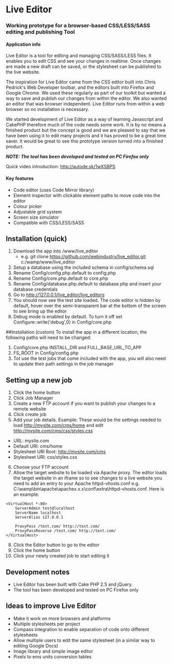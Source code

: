# Live Editor
### Working prototype for a browser-based CSS/LESS/SASS editing and publishing Tool

#### Application info
Live Editor is a tool for editing and managing CSS/SASS/LESS files. It enables you to edit CSS and see your changes in realtime. Once changes are made a new draft can be saved, or the stylesheet can be published to the live website.

The inspiration for Live Editor came from the CSS editor built into Chris Pedrick's Web Developer toolbar, and the editors built into Firefox and Google Chrome. We used these regularly as part of our toolkit but wanted a way to save and publish our changes from within the editor. We also wanted an editor that was browser independent. Live Editor runs from within a web browser so no installation is necessary.

We started development of Live Editor as a way of learning Javascript and CakePHP therefore much of the code needs some work. It is by no means a finished product but the concept is good and we are pleased to say that we have been using it to edit many projects and it has proved to be a great time saver. It would be great to see this prototype version turned into a finished product.

**_NOTE: The tool has been developed and tested on PC Firefox only_**

Quick video introduction: http://autode.sk/1wXSBPS


#### Key features
- Code editor (uses Code Mirror library)
- Element inspector with clickable element paths to move code into the editor
- Colour picker
- Adjustable grid system
- Screen size simulator
- Compatible with CSS/LESS/SASS

## Installation (quick)
1. Download the app into /www/live_editor
	- e.g. git clone https://github.com/webindustry/live_editor.git c:/wamp/www/live_editor
2. Setup a database using the included schema in config/schema.sql
3. Rename Config/config.php.default to config.php
4. Rename Config/core.php.default to core.php
5. Rename Config/database.php.default to database.php and insert your database credentials
6. Go to http://127.0.0.1/live_editor/live_editors
7. You should now see the test site loaded. The code editor is hidden by default, hover over the semi-transparent bar at the bottom of the screen to see bring up the editor
8. Debug mode is enabled by default. To turn it off set Configure::write('debug',0) in Config/core.php

##Installation (custom)
To install the app in a different location, the following paths will need to be changed:

1. Config/core.php INSTALL_DIR and FULL_BASE_URL_TO_APP
2. FS_ROOT in Config/config.php
3. Tot use the test jobs that come included with the app, you will also need to update their path settings in the job manager


## Setting up a new job
1. Click the home button
2. Click Job Manager
3. Create a new FTP account if you want to publish your changes to a remote website
4. Click create job
5. Add your job details. Example: These would be the settings needed to load http://mysite.com/cms/home and edit http://mysite.com/cms/css/styles.css
  - URL: mysite.com
  - Default URI: cms/home
  - Stylesheet URI Root: http://mysite.com/cms
  - Stylesheet URI:	css/styles.css
6. Choose your FTP account
7. Allow the target website to be loaded via Apache proxy. The editor loads the target website in an iframe so to see changes to a live website you need to add an entry to your Apache httpd-vhosts.conf e.g.
C:\wamp\bin\apache\apachex.x.x\conf\extra\httpd-vhosts.conf. Here is an example:

```
<VirtualHost *:80> 
    ServerAdmin test@localhost
    ServerName localhost
    ServerAlias 127.0.0.1
    
    ProxyPass /test.com/ http://test.com/
    ProxyPassReverse /test.com/ http://test.com/
</VirtualHost>
```
8. Click the Editor button to go to the editor
9. Click the home button
10. Click your newly created job to start editing it

## Development notes
- Live Editor has been built with Cake PHP 2.5 and jQuery.
- The tool has been developed and tested on PC Firefox only

## Ideas to improve Live Editor
- Make it work on more browsers and platforms
- Multiple stylesheets per project
- Compass integration to enable separation of code onto different stylesheets
- Allow multiple users to edit the same stylesheet (in a similar way to editing Google Docs)
- Image library and simple image editor
- Pixels to ems units conversion tables

